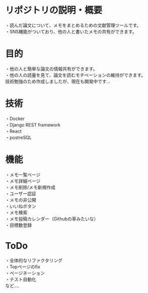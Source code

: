 # リポジトリの説明・概要
・読んだ論文について、メモをまとめるための文献管理ツールです。  
・SNS機能がついており、他の人と書いたメモの共有ができます。  

# 目的
・他の人と簡単な論文の情報共有ができます。  
・他の人の読量を見て、論文を読むモチベーションの維持ができます。  
技術勉強のため作成しましたが、現在も開発中です...  

# 技術
・Docker  
・Django REST framework  
・React  
・postreSQL  

# 機能
・メモ一覧ページ  
・メモ詳細ページ  
・メモ削除/メモ新規作成  
・ユーザー認証  
・メモの非公開  
・いいねボタン  
・メモ検索  
・メモ投稿カレンダー（Githubの草みたいな）  
・目標数登録  

# ToDo
・全体的なリファクタリング  
・Topページのfix  
・ページネーション  
・テスト自動化  
など....  
